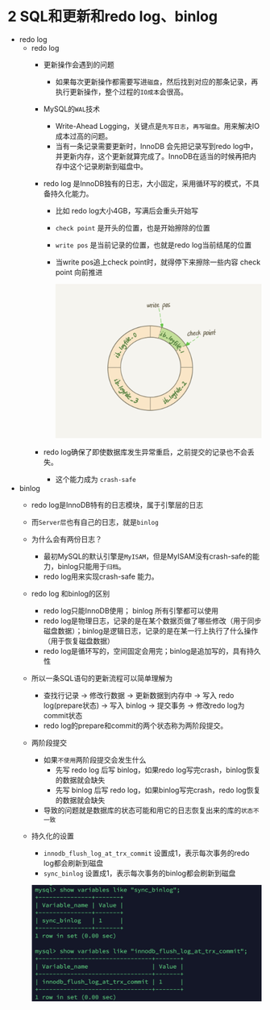 # 2 SQL和更新和redo log、binlog

- redo log
    - redo log
        - 更新操作会遇到的问题
            - 如果每次更新操作都需要写进`磁盘`，然后找到对应的那条记录，再执行更新操作，整个过程的`IO成本`会很高。
        - MySQL的`WAL`技术
            - Write-Ahead Logging，关键点是`先写日志`，`再写磁盘`。用来解决IO成本过高的问题。
            - 当有一条记录需要更新时，InnoDB 会先把记录写到redo log中，并更新内存，这个更新就算完成了。InnoDB在适当的时候再把内存中这个记录刷新到磁盘中。
        - redo log 是InnoDB独有的日志，大小固定，采用循环写的模式，不具备持久化能力。
            - 比如 redo log大小4GB，写满后会重头开始写
            - `check point` 是开头的位置，也是开始擦除的位置
            - `write pos` 是当前记录的位置，也就是redo log当前结尾的位置
            - 当write pos追上check point时，就得停下来擦除一些内容 check point 向前推进

                ![2%20SQL%E5%92%8C%E6%9B%B4%E6%96%B0%E5%92%8Credo%20log%E3%80%81binlog%20a0f24b3bb42e4ffcbd75107a72af67c7/Untitled.png](2%20SQL%E5%92%8C%E6%9B%B4%E6%96%B0%E5%92%8Credo%20log%E3%80%81binlog%20a0f24b3bb42e4ffcbd75107a72af67c7/Untitled.png)

        - redo log确保了即使数据库发生异常重启，之前提交的记录也不会丢失。
            - 这个能力成为 `crash-safe`
- binlog
    - redo log是InnoDB特有的日志模块，属于引擎层的日志
    - 而`Server层`也有自己的日志，就是`binlog`
    - 为什么会有两份日志？
        - 最初MySQL的默认引擎是`MyISAM`，但是MyISAM没有crash-safe的能力，binlog只能用于`归档`。
        - redo log用来实现crash-safe 能力。
    - redo log 和binlog的区别
        - redo log只能InnoDB使用； binlog 所有引擎都可以使用
        - redo log是物理日志，记录的是在某个数据页做了哪些修改（用于同步磁盘数据）；binlog是逻辑日志，记录的是在某一行上执行了什么操作（用于恢复磁盘数据）
        - redo log是循环写的，空间固定会用完；binlog是追加写的，具有持久性
    - 所以一条SQL语句的更新流程可以简单理解为
        - 查找行记录 → 修改行数据 → 更新数据到内存中 → 写入 redo log(prepare状态) → 写入 binlog → 提交事务 → 修改redo log为commit状态
        - redo log的prepare和commit的两个状态称为两阶段提交。
    - 两阶段提交
        - 如果`不使用`两阶段提交会发生什么
            - 先写 redo log 后写 binlog，如果redo log写完crash，binlog恢复的数据就会缺失
            - 先写 binlog 后写 redo log，如果binlog写完crash，redo log恢复的数据就会缺失
        - 导致的问题就是数据库的状态可能和用它的日志恢复出来的库的`状态不一致`
    - 持久化的设置
        - `innodb_flush_log_at_trx_commit` 设置成1，表示每次事务的redo log都会刷新到磁盘
        - `sync_binlog` 设置成1，表示每次事务的binlog都会刷新到磁盘

        ![2%20SQL%E5%92%8C%E6%9B%B4%E6%96%B0%E5%92%8Credo%20log%E3%80%81binlog%20a0f24b3bb42e4ffcbd75107a72af67c7/Untitled%201.png](2%20SQL%E5%92%8C%E6%9B%B4%E6%96%B0%E5%92%8Credo%20log%E3%80%81binlog%20a0f24b3bb42e4ffcbd75107a72af67c7/Untitled%201.png)
